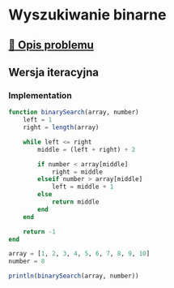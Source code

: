 # Wyszukiwanie binarne

## [:link: Opis problemu](../../../../algorithms/searching/binary-search.md)

## Wersja iteracyjna

### Implementation

```julia linenums="1"
function binarySearch(array, number)
    left = 1
    right = length(array)

    while left <= right
        middle = (left + right) ÷ 2

        if number < array[middle]
            right = middle
        elseif number > array[middle]
            left = middle + 1
        else
            return middle
        end
    end

    return -1
end

array = [1, 2, 3, 4, 5, 6, 7, 8, 9, 10]
number = 8

println(binarySearch(array, number))
```
